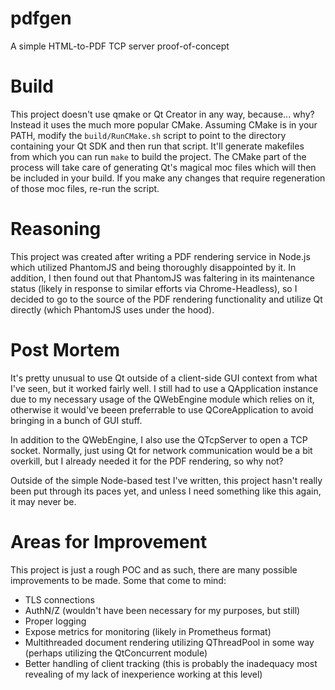 # pdfgen
A simple HTML-to-PDF TCP server proof-of-concept

# Build
This project doesn't use qmake or Qt Creator in any way, because... why? Instead it uses the much more popular CMake. Assuming CMake is in your PATH, modify the `build/RunCMake.sh` script to point to the directory containing your Qt SDK and then run that script. It'll generate makefiles from which you can run `make` to build the project. The CMake part of the process will take care of generating Qt's magical moc files which will then be included in your build. If you make any changes that require regeneration of those moc files, re-run the script.

# Reasoning
This project was created after writing a PDF rendering service in Node.js which utilized PhantomJS and being thoroughly disappointed by it. In addition, I then found out that PhantomJS was faltering in its maintenance status (likely in response to similar efforts via Chrome-Headless), so I decided to go to the source of the PDF rendering functionality and utilize Qt directly (which PhantomJS uses under the hood).

# Post Mortem
It's pretty unusual to use Qt outside of a client-side GUI context from what I've seen, but it worked fairly well. I still had to use a QApplication instance due to my necessary usage of the QWebEngine module which relies on it, otherwise it would've beeen preferrable to use QCoreApplication to avoid bringing in a bunch of GUI stuff.

In addition to the QWebEngine, I also use the QTcpServer to open a TCP socket. Normally, just using Qt for network communication would be a bit overkill, but I already needed it for the PDF rendering, so why not?

Outside of the simple Node-based test I've written, this project hasn't really been put through its paces yet, and unless I need something like this again, it may never be.

# Areas for Improvement
This project is just a rough POC and as such, there are many possible improvements to be made. Some that come to mind:
- TLS connections
- AuthN/Z (wouldn't have been necessary for my purposes, but still)
- Proper logging
- Expose metrics for monitoring (likely in Prometheus format)
- Multithreaded document rendering utilizing QThreadPool in some way (perhaps utilizing the QtConcurrent module)
- Better handling of client tracking (this is probably the inadequacy most revealing of my lack of inexperience working at this level)
